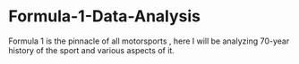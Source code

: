 # Formula-1-Data-Analysis
Formula 1 is the pinnacle of all motorsports , here I will be analyzing 70-year history of the sport and various aspects of it.
